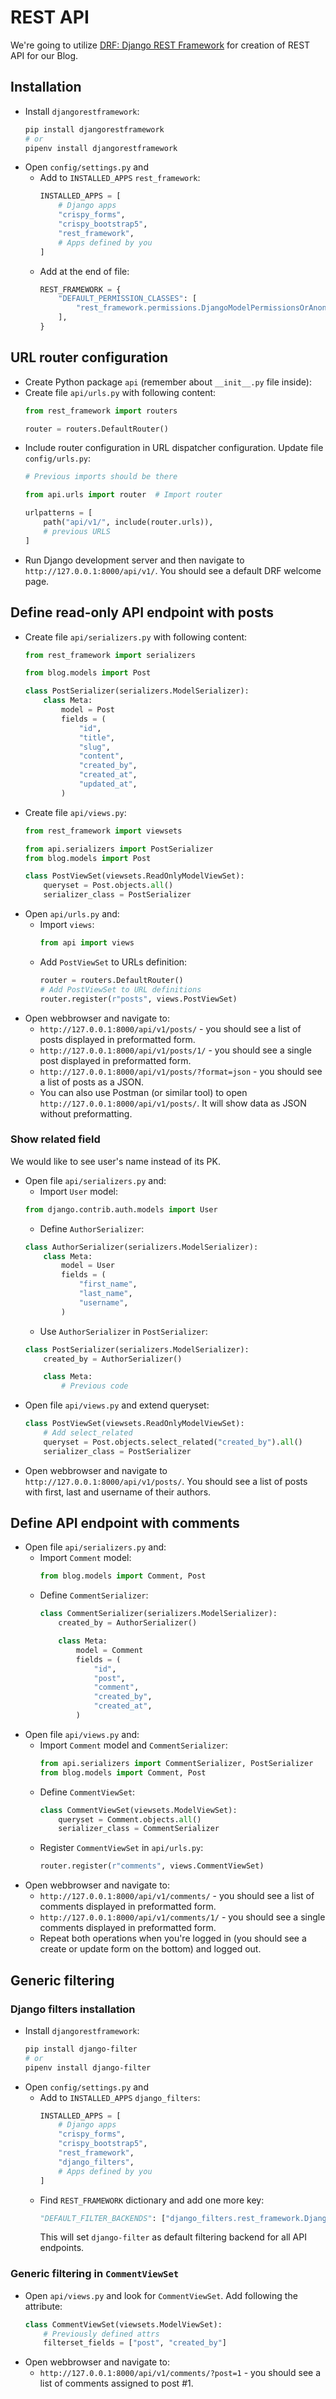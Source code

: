 # REST API

We're going to utilize [DRF: Django REST Framework](https://www.django-rest-framework.org/)
for creation of REST API for our Blog.

## Installation
* Install `djangorestframework`:
  ```bash
  pip install djangorestframework
  # or
  pipenv install djangorestframework
  ```
* Open `config/settings.py` and
  * Add to `INSTALLED_APPS` `rest_framework`:
    ```python
    INSTALLED_APPS = [
        # Django apps        
        "crispy_forms",
        "crispy_bootstrap5",
        "rest_framework",
        # Apps defined by you
    ]
    ```
  * Add at the end of file:
    ```python
    REST_FRAMEWORK = {
        "DEFAULT_PERMISSION_CLASSES": [
            "rest_framework.permissions.DjangoModelPermissionsOrAnonReadOnly",
        ],
    }
    ```

## URL router configuration
* Create Python package `api` (remember about `__init__.py` file inside):
* Create file `api/urls.py` with following content:
  ```python
  from rest_framework import routers

  router = routers.DefaultRouter()
  ```
* Include router configuration in URL dispatcher configuration. Update file `config/urls.py`:
  ```python
  # Previous imports should be there

  from api.urls import router  # Import router
  
  urlpatterns = [
      path("api/v1/", include(router.urls)),
      # previous URLS
  ]
  ```
* Run Django development server and then navigate to `http://127.0.0.1:8000/api/v1/`. 
  You should see a default DRF welcome page.

## Define read-only API endpoint with posts
* Create file `api/serializers.py` with following content:
  ```python
  from rest_framework import serializers

  from blog.models import Post

  class PostSerializer(serializers.ModelSerializer):
      class Meta:
          model = Post
          fields = (
              "id",
              "title",
              "slug",
              "content",
              "created_by",
              "created_at",
              "updated_at",
          )
  ```
* Create file `api/views.py`:
  ```python
  from rest_framework import viewsets

  from api.serializers import PostSerializer
  from blog.models import Post

  class PostViewSet(viewsets.ReadOnlyModelViewSet):
      queryset = Post.objects.all()
      serializer_class = PostSerializer
  ```
* Open `api/urls.py` and:
  * Import `views`:
    ```python
    from api import views
    ```
  * Add `PostViewSet` to URLs definition:
    ```python
    router = routers.DefaultRouter()
    # Add PostViewSet to URL definitions
    router.register(r"posts", views.PostViewSet)
    ```
* Open webbrowser and navigate to:
  * `http://127.0.0.1:8000/api/v1/posts/` - you should see a list of posts displayed in preformatted form.
  * `http://127.0.0.1:8000/api/v1/posts/1/` - you should see a single post displayed in preformatted form.
  * `http://127.0.0.1:8000/api/v1/posts/?format=json` - you should see a list of posts as a JSON.
  * You can also use Postman (or similar tool) to open `http://127.0.0.1:8000/api/v1/posts/`. 
    It will show data as JSON without preformatting.

### Show related field
We would like to see user's name instead of its PK.

* Open file `api/serializers.py` and:
  * Import `User` model:
  ```python
  from django.contrib.auth.models import User
  ```
  * Define `AuthorSerializer`:
  ```python
  class AuthorSerializer(serializers.ModelSerializer):
      class Meta:
          model = User
          fields = (
              "first_name",
              "last_name",
              "username",
          )
  ```
  * Use `AuthorSerializer` in `PostSerializer`:
  ```python
  class PostSerializer(serializers.ModelSerializer):
      created_by = AuthorSerializer()

      class Meta:
          # Previous code
  ```
* Open file `api/views.py` and extend queryset:
  ```python
  class PostViewSet(viewsets.ReadOnlyModelViewSet):
      # Add select_related
      queryset = Post.objects.select_related("created_by").all()
      serializer_class = PostSerializer
  ```
* Open webbrowser and navigate to `http://127.0.0.1:8000/api/v1/posts/`. 
  You should see a list of posts with first, last and username of their authors.

## Define API endpoint with comments
* Open file `api/serializers.py` and:
  * Import `Comment` model:
    ```python
    from blog.models import Comment, Post
    ```
  * Define `CommentSerializer`:
    ```python
    class CommentSerializer(serializers.ModelSerializer):
        created_by = AuthorSerializer()

        class Meta:
            model = Comment
            fields = (
                "id",
                "post",
                "comment",
                "created_by",
                "created_at",
            )
    ```
* Open file `api/views.py` and:
  * Import `Comment` model and `CommentSerializer`:
    ```python
    from api.serializers import CommentSerializer, PostSerializer
    from blog.models import Comment, Post
    ```
  * Define `CommentViewSet`:
    ```python
    class CommentViewSet(viewsets.ModelViewSet):
        queryset = Comment.objects.all()
        serializer_class = CommentSerializer
    ```
  * Register `CommentViewSet` in `api/urls.py`:
    ```python
    router.register(r"comments", views.CommentViewSet)
    ```
* Open webbrowser and navigate to:
  * `http://127.0.0.1:8000/api/v1/comments/` - you should see a list of comments displayed in preformatted form.
  * `http://127.0.0.1:8000/api/v1/comments/1/` - you should see a single comments displayed in preformatted form.
  * Repeat both operations when you're logged in (you should see a create or update form on the bottom) and logged out.

## Generic filtering

### Django filters installation

* Install `djangorestframework`:
  ```bash
  pip install django-filter
  # or
  pipenv install django-filter
  ```
* Open `config/settings.py` and
  * Add to `INSTALLED_APPS` `django_filters`:
    ```python
    INSTALLED_APPS = [
        # Django apps
        "crispy_forms",
        "crispy_bootstrap5",
        "rest_framework",
        "django_filters",
        # Apps defined by you
    ]
    ```
  * Find `REST_FRAMEWORK` dictionary and add one more key:
    ```python
    "DEFAULT_FILTER_BACKENDS": ["django_filters.rest_framework.DjangoFilterBackend"],
    ```
    This will set `django-filter` as default filtering backend for all API endpoints.

### Generic filtering in `CommentViewSet`

* Open `api/views.py` and look for `CommentViewSet`. Add following the attribute:
  ```python
  class CommentViewSet(viewsets.ModelViewSet):
      # Previously defined attrs
      filterset_fields = ["post", "created_by"]
  ```
* Open webbrowser and navigate to:
  * `http://127.0.0.1:8000/api/v1/comments/?post=1` - you should see a list of comments assigned to post #1.
